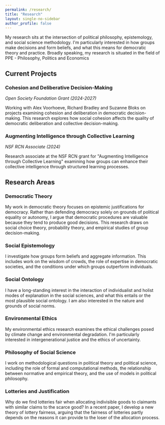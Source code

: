 ```yaml
---
permalink: /research/
title: "Research"
layout: single-no-sidebar
author_profile: false
---
```


My research sits at the intersection of political philosophy,
epistemology, and social science methodology. I'm particularly
interested in how groups make decisions and form beliefs, and what
this means for democratic theory and practice. Broadly speaking, my
research is situated in the field of PPE - Philosophy, Politics and Economics

## Current Projects

### Cohesion and Deliberative Decision-Making
*Open Society Foundation Grant (2024-2027)*

Working with Alex Voorhoeve, Richard Bradley and Suzanne Bloks on projects examining cohesion and deliberation in democratic decision-making. This research explores how social cohesion affects the quality of democratic deliberation and collective decision-making.

### Augmenting Intelligence through Collective Learning
*NSF RCN Associate (2024)*

Research associate at the NSF RCN grant for "Augmenting Intelligence through Collective Learning" examining how groups can enhance their collective intelligence through structured learning processes.

## Research Areas

### Democratic Theory
My work in democratic theory focuses on epistemic justifications for democracy. Rather than defending democracy solely on grounds of political equality or autonomy, I argue that democratic procedures are valuable because they tend to produce good decisions. This research draws on social choice theory, probability theory, and empirical studies of group decision-making.

### Social Epistemology
I investigate how groups form beliefs and aggregate information. This includes work on the wisdom of crowds, the role of expertise in democratic societies, and the conditions under which groups outperform individuals.

### Social Ontology
I have a long-standing interest in the interaction of individualist
and holist modes of explanation in the social sciences, and what this
entails or the most plausible social ontology. I am also interested in
the nature and grounds of social norms.

### Environmental Ethics
My environmental ethics research examines the ethical challenges posed by climate change and environmental degradation. I'm particularly interested in intergenerational justice and the ethics of uncertainty.

### Philosophy of Social Science
I work on methodological questions in political theory and political
science, including the role of formal and computational methods, the relationship
between normative and empirical theory, and the use of models in
political philosophy.

### Lotteries and Justification

Why do we find lotteries fair when allocating indivisible goods to
claimants with similar claims to the scarce good? In a recent paper, I
develop a new theory of lottery fairness, arguing that the fairness of
lotteries partly depends on the reasons it can provide to the loser of
the allocation process.


